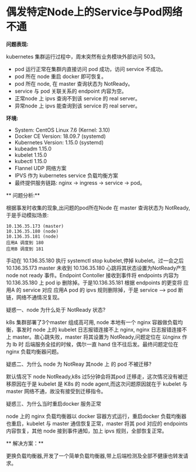 # 偶发特定Node上的Service与Pod网络不通 

**问题表现:**

kubernetes 集群运行过程中，周末突然有业务模块外部访问 503。
* pod 运行正常在集群内直接访问 pod 成功，访问 service 不成功。
* pod 所在 node 重启 docker 即可恢复。
* pod 所在 node, 在 master 查询状态为 NotReady。
* service 与 pod 关联关系的 endpoint 内容为空。
* 正常node 上 ipvs 查询不到该 service 的 real server。
* 异常node 上 ipvs 能查询到该 service 的 real server。 

**环境:**

* System: CentOS Linux 7.6 (Kernel: 3.10)
* Docker CE Version: 18.09.7 (systemd)
* Kubernetes Version: 1.15.0 (systemd)
* kubeadm 1.15.0
* kubelet 1.15.0
* kubectl 1.15.0
* Flannel UDP 网络方案
* IPVS 作为 kubernetes service 负载均衡方案
* 最终提供服务链路: nginx -> ingress -> service -> pod。


** 问题分析:**

根据事发时收集的现象,出问题的pod所在Node 在 master 查询状态为 NotReady,于是手动模拟场景:

```
10.136.35.173 (master)
10.136.35.180 (node)
10.136.35.181 (node)
应用A 调度到 180
应用B 调度到 181
```

手动在 10.136.35.180 执行 systemctl stop kubelet,停掉 kubelet。过一会之后10.136.35.173 master 未收到 10.136.35.180 心跳将其状态设置为NotReady产生 node not ready 事件。Endpoint Contoller 接收到事件将 endpoints 内容为 10.136.35.180 上 pod ip 删除掉。于是10.136.35.181 根据 endpoints 的更变将 应用A 的 service 对应 应用A pod 的 ipvs 规则删除掉，于是 service --> pod 断链，网络不通情况复现。

疑惑一、node 为什么处于 NotReady 状态?

k8s 集群部署了3个master 组成高可用, node 本地有一个 nginx 容器做负载均衡，事发时 node 上的 kubelet 日志报错连接不上 nginx, nginx 日志报错连接不上 master。故心跳失败，master 将其设置为 NotReady,问题定位在 以nginx 作为 lb 时 后端服务全挂的时候，偶尔一直 hand 住不往后发。最终问题定位在 nginx 负载均衡器问题。

疑惑二、为什么 node 为 NotReay 其node 上	的 pod 不被迁移?

默认情况下 node NotReady,k8s 过5分钟会将其pod 迁移走，这次情况没有被迁移原因在于是 kubelet 是 K8s 的 node agent,而这次问题原因就在于 kubelet 与 master 网络不通，故没有接受到迁移指令。

疑惑三、为什么当时重启docker 服务正常
 
node 上的 nginx 负载均衡器以 docker 容器方式运行，重启docker 负载均衡器也重启，kubelet 与 master 通信恢复正常，master 将其 pod 对应的 endpoints 内容恢复，其他 node 接到事件通知，加上 ipvs 规则，全部恢复正常。


** 解决方案：**

更换负载均衡器,开发了一个简单负载均衡器,带上后端检测及全部不健康也转发请求。



